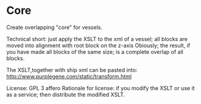 # Core
Create overlapping "core" for vessels.

Technical short: just apply the XSLT to the xml of a vessel; all blocks are moved into alignment with root block on the z-axis
Obiously; the result, if you have made all blocks of the same size; is a complete overlap of all blocks.

The XSLT,together with ship xml can be pasted into:
http://www.purplegene.com/static/transform.html

License: GPL 3 affero
Rationale for license: if you modify the XSLT or use it as a service; then distribute the modified XSLT.
